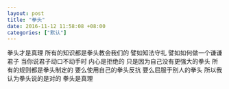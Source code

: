```yaml
---
layout: post
title: "拳头"
date: 2016-11-12 11:58:08 +08:00
categories: ["默认"]
---
```


<p>拳头才是真理
所有的知识都是拳头教会我们的
譬如知法守礼
譬如如何做一个谦谦君子
当你说君子动口不动手时
内心是拒绝的
只是因为自己没有更强大的拳头
所有的规则都是拳头制定的
要么使用自己的拳头反抗
要么屈服于别人的拳头
所以我认为拳头说的是对的
拳头是真理</p>